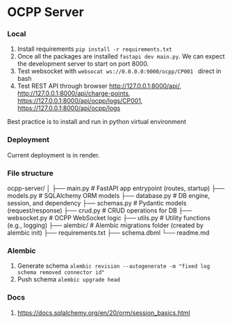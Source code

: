 # OCPP Server

### Local

1. Install requirements `pip install -r requirements.txt`
2. Once all the packages are installed `fastapi dev main.py`. We can expect the development server to start on port 8000.
3. Test websocket with `websocat ws://0.0.0.0:9000/ocpp/CP001 ` direct in bash
4. Test REST API through browser http://127.0.0.1:8000/api/, http://127.0.0.1:8000/api/charge-points, https://127.0.0.1:8000/api/ocpp/logs/CP001, https://127.0.0.1:8000/api/ocpp/logs

Best practice is to install and run in python virtual environment

### Deployment

Current deployment is in render.

### File structure

ocpp-server/
│
├── main.py # FastAPI app entrypoint (routes, startup)
├── models.py # SQLAlchemy ORM models
├── database.py # DB engine, session, and dependency
├── schemas.py # Pydantic models (request/response)
├── crud.py # CRUD operations for DB
├── websocket.py # OCPP WebSocket logic
├── utils.py # Utility functions (e.g., logging)
├── alembic/ # Alembic migrations folder (created by alembic init)
├── requirements.txt
├── schema.dbml
└── readme.md

### Alembic

1. Generate schema `alembic revision --autogenerate -m "fixed log schema removed connector id"`
2. Push schema `alembic upgrade head`

### Docs

1. https://docs.sqlalchemy.org/en/20/orm/session_basics.html
